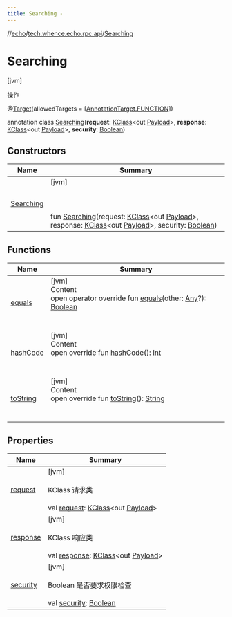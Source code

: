 ```yaml
---
title: Searching -
---
```

//[echo](../../index.md)/[tech.whence.echo.rpc.api](../index.md)/[Searching](index.md)



# Searching  
 [jvm] 

操作

@[Target](https://kotlinlang.org/api/latest/jvm/stdlib/kotlin.annotation/-target/index.html)(allowedTargets = [[AnnotationTarget.FUNCTION](https://kotlinlang.org/api/latest/jvm/stdlib/kotlin.annotation/-annotation-target/-f-u-n-c-t-i-o-n/index.html)])  
  
annotation class [Searching](index.md)(**request**: [KClass](https://kotlinlang.org/api/latest/jvm/stdlib/kotlin.reflect/-k-class/index.html)<out [Payload](../../tech.whence.echo.rpc.payload/-payload/index.md)>, **response**: [KClass](https://kotlinlang.org/api/latest/jvm/stdlib/kotlin.reflect/-k-class/index.html)<out [Payload](../../tech.whence.echo.rpc.payload/-payload/index.md)>, **security**: [Boolean](https://kotlinlang.org/api/latest/jvm/stdlib/kotlin/-boolean/index.html))   


## Constructors  
  
|  Name|  Summary| 
|---|---|
| [Searching](-searching.md)|  [jvm] <br><br><br><br>fun [Searching](-searching.md)(request: [KClass](https://kotlinlang.org/api/latest/jvm/stdlib/kotlin.reflect/-k-class/index.html)<out [Payload](../../tech.whence.echo.rpc.payload/-payload/index.md)>, response: [KClass](https://kotlinlang.org/api/latest/jvm/stdlib/kotlin.reflect/-k-class/index.html)<out [Payload](../../tech.whence.echo.rpc.payload/-payload/index.md)>, security: [Boolean](https://kotlinlang.org/api/latest/jvm/stdlib/kotlin/-boolean/index.html))   <br>


## Functions  
  
|  Name|  Summary| 
|---|---|
| [equals](../../tech.whence.echo.webclient.response.exception/-response-unrecognized-exception/index.md#kotlin/Any/equals/#kotlin.Any?/PointingToDeclaration/)| [jvm]  <br>Content  <br>open operator override fun [equals](../../tech.whence.echo.webclient.response.exception/-response-unrecognized-exception/index.md#kotlin/Any/equals/#kotlin.Any?/PointingToDeclaration/)(other: [Any](https://kotlinlang.org/api/latest/jvm/stdlib/kotlin/-any/index.html)?): [Boolean](https://kotlinlang.org/api/latest/jvm/stdlib/kotlin/-boolean/index.html)  <br><br><br>
| [hashCode](../../tech.whence.echo.webclient.response.exception/-response-unrecognized-exception/index.md#kotlin/Any/hashCode/#/PointingToDeclaration/)| [jvm]  <br>Content  <br>open override fun [hashCode](../../tech.whence.echo.webclient.response.exception/-response-unrecognized-exception/index.md#kotlin/Any/hashCode/#/PointingToDeclaration/)(): [Int](https://kotlinlang.org/api/latest/jvm/stdlib/kotlin/-int/index.html)  <br><br><br>
| [toString](../../tech.whence.echo.webclient.response.exception/-response-unrecognized-exception/index.md#kotlin/Any/toString/#/PointingToDeclaration/)| [jvm]  <br>Content  <br>open override fun [toString](../../tech.whence.echo.webclient.response.exception/-response-unrecognized-exception/index.md#kotlin/Any/toString/#/PointingToDeclaration/)(): [String](https://kotlinlang.org/api/latest/jvm/stdlib/kotlin/-string/index.html)  <br><br><br>


## Properties  
  
|  Name|  Summary| 
|---|---|
| [request](index.md#tech.whence.echo.rpc.api/Searching/request/#/PointingToDeclaration/)|  [jvm] <br><br>KClass<out Payload> 请求类<br><br>val [request](index.md#tech.whence.echo.rpc.api/Searching/request/#/PointingToDeclaration/): [KClass](https://kotlinlang.org/api/latest/jvm/stdlib/kotlin.reflect/-k-class/index.html)<out [Payload](../../tech.whence.echo.rpc.payload/-payload/index.md)>   <br>
| [response](index.md#tech.whence.echo.rpc.api/Searching/response/#/PointingToDeclaration/)|  [jvm] <br><br>KClass<out Payload> 响应类<br><br>val [response](index.md#tech.whence.echo.rpc.api/Searching/response/#/PointingToDeclaration/): [KClass](https://kotlinlang.org/api/latest/jvm/stdlib/kotlin.reflect/-k-class/index.html)<out [Payload](../../tech.whence.echo.rpc.payload/-payload/index.md)>   <br>
| [security](index.md#tech.whence.echo.rpc.api/Searching/security/#/PointingToDeclaration/)|  [jvm] <br><br>Boolean 是否要求权限检查<br><br>val [security](index.md#tech.whence.echo.rpc.api/Searching/security/#/PointingToDeclaration/): [Boolean](https://kotlinlang.org/api/latest/jvm/stdlib/kotlin/-boolean/index.html)   <br>

